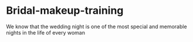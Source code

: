 # Bridal-makeup-training
We know that the wedding night is one of the most special and memorable nights in the life of every woman
